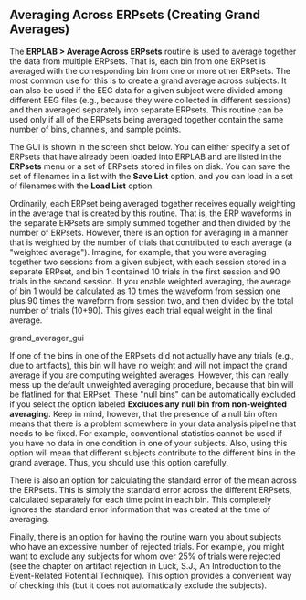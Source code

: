## Averaging Across ERPsets (Creating Grand Averages)
The **ERPLAB > Average Across ERPsets** routine is used to average together the data from multiple ERPsets.  That is, each bin from one ERPset is averaged with the corresponding bin from one or more other ERPsets.  The most common use for this is to create a grand average across subjects.  It can also be used if the EEG data for a given subject were divided among different EEG files (e.g., because they were collected in different sessions) and then averaged separately into separate ERPsets.  This routine can be used only if all of the ERPsets being averaged together contain the same number of bins, channels, and sample points.

The GUI is shown in the screen shot below.  You can either specify a set of ERPsets that have already been loaded into ERPLAB and are listed in the **ERPsets** menu or a set of ERPsets stored in files on disk.  You can save the set of filenames in a list with the **Save List** option, and you can load in a set of filenames with the **Load List** option.

Ordinarily, each ERPset being averaged together receives equally weighting in the average that is created by this routine.  That is, the ERP waveforms in the separate ERPsets are simply summed together and then divided by the number of ERPsets.  However, there is an option for averaging in a manner that is weighted by the number of trials that contributed to each average (a "weighted average").  Imagine, for example, that you were averaging together two sessions from a given subject, with each session stored in a separate ERPset, and bin 1 contained 10 trials in the first session and 90 trials in the second session.  If you enable weighted averaging, the average of bin 1 would be calculated as 10 times the waveform from session one plus 90 times the waveform from session two, and then divided by the total number of trials (10+90).  This gives each trial equal weight in the final average.

grand_averager_gui

If one of the bins in one of the ERPsets did not actually have any trials (e.g., due to artifacts), this bin will have no weight and will not impact the grand average if you are computing weighted averages.  However, this can really mess up the default unweighted averaging procedure, because that bin will be flatlined for that ERPset.  These "null bins" can be automatically excluded if you select the option labeled **Excludes any null bin from non-weighted averaging**.  Keep in mind, however, that the presence of a null bin often means that there is a problem somewhere in your data analysis pipeline that needs to be fixed.  For example, conventional statistics cannot be used if you have no data in one condition in one of your subjects.  Also, using this option will mean that different subjects contribute to the different bins in the grand average.  Thus, you should use this option carefully.

There is also an option for calculating the standard error of the mean across the ERPsets.  This is simply the standard error across the different ERPsets, calculated separately for each time point in each bin. This completely ignores the standard error information that was created at the time of averaging.

Finally, there is an option for having the routine warn you about subjects who have an excessive number of rejected trials.  For example, you might want to exclude any subjects for whom over 25% of trials were rejected (see the chapter on artifact rejection in Luck, S.J., An Introduction to the Event-Related Potential Technique).  This option provides a convenient way of checking this (but it does not automatically exclude the subjects).